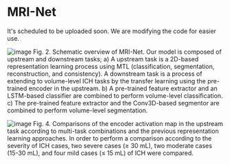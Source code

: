 # MRI-Net
It's scheduled to be uploaded soon. We are modifying the code for easier use.


![image](https://user-images.githubusercontent.com/48959435/145704189-f68032cd-481f-4395-998f-877836df5f8e.png)
Fig. 2. Schematic overview of MRI-Net. Our model is composed of upstream and downstream tasks; a) A upstream task is a 2D-based representation learning process using MTL (classification, segmentation, reconstruction, and consistency). A downstream task is a process of extending to volume-level ICH tasks by the transfer learning using the pre-trained encoder in the upstream. b) A pre-trained feature extractor and an LSTM-based classifier are combined to perform volume-level classification. c) The pre-trained feature extractor and the Conv3D-based segmentor are combined to perform volume-level segmentation.

![image](https://user-images.githubusercontent.com/48959435/145704193-45adb8e9-db02-4f14-8ec0-da786489e7ec.png)
Fig. 4. Comparisons of the encoder activation map in the upstream task according to multi-task combinations and the previous representation learning approaches. In order to perform a comparison according to the severity of ICH cases, two severe cases (≥ 30 mL), two moderate cases (15-30 mL), and four mild cases (≤ 15 mL) of ICH were compared.
